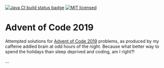 [![Java CI build status badge](https://github.com/baconator/aoc2019/workflows/Java%20CI/badge.svg)](https://github.com/baconator/aoc2019/actions?query=workflow%3A%22Java+CI%22)
[![MIT licensed](https://img.shields.io/github/license/baconator/aoc2019)](https://github.com/baconator/aoc2019/blob/master/LICENSE)

# Advent of Code 2019
Attempted solutions for [Advent of Code 2019](https://adventofcode.com/) problems, as produced by my caffeine addled brain at odd hours of the night. Because what better way to spend the holidays than sleep deprived and coding, am I right?!

...

